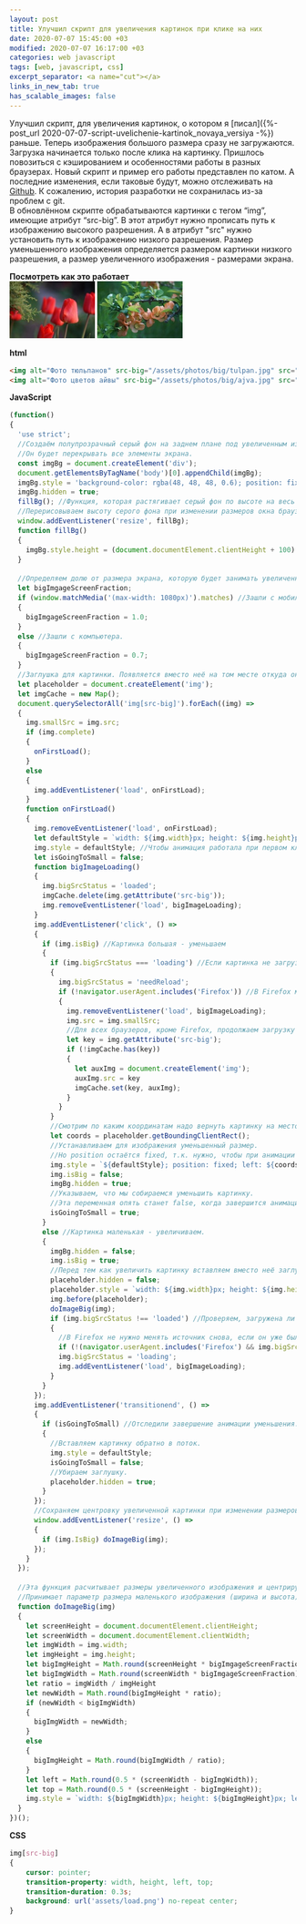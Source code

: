 ```yaml
---
layout: post
title: Улучшил скрипт для увеличения картинок при клике на них
date: 2020-07-07 15:45:00 +03
modified: 2020-07-07 16:17:00 +03
categories: web javascript
tags: [web, javascript, css]
excerpt_separator: <a name="cut"></a>
links_in_new_tab: true
has_scalable_images: false
---
```

Улучшил скрипт, для увеличения картинок, о котором я [писал]({%- post_url 2020-07-07-script-uvelichenie-kartinok_novaya_versiya -%}) раньше. Теперь изображения большого размера сразу не загружаются. Загрузка начинается только после клика на картинку. Пришлось повозиться с кэшированием и особенностями работы в разных браузерах. Новый скрипт и пример его работы представлен по катом. А последние изменения, если таковые будут, можно отслеживать на [Github](https://github.com/Mendeo/image_enlarger). К сожалению, история разработки не сохранилась из-за проблем с git.  
В обновлённом скрипте обрабатываются картинки с тегом “img”, имеющие атрибут “src-big”. В этот атрибут нужно прописать путь к изображению высокого разрешения. А в атрибут "src" нужно установить путь к изображению низкого разрешения. Размер уменьшенного изображения определяется размером картинки низкого разрешения, а размер увеличенного изображения - размерами экрана.

<a name="cut"></a>
**Посмотреть как это работает**  
<img alt="Фото тюльпанов" src-big1="/assets/photos/big/tulpan.jpg" src="/assets/photos/small/tulpan.jpg">
<img alt="Фото цветов айвы" src-big1="/assets/photos/big/ajva.jpg" src="/assets/photos/small/ajva.jpg">

**html**  

```html
<img alt="Фото тюльпанов" src-big="/assets/photos/big/tulpan.jpg" src="/assets/photos/small/tulpan.jpg">
<img alt="Фото цветов айвы" src-big="/assets/photos/big/ajva.jpg" src="/assets/photos/small/ajva.jpg">
```

**JavaScript**  

```javascript
(function()
{
  'use strict';
  //Создаём полупрозрачный серый фон на заднем плане под увеличенным изображением.
  //Он будет перекрывать все элементы экрана.
  const imgBg = document.createElement('div');
  document.getElementsByTagName('body')[0].appendChild(imgBg);
  imgBg.style = 'background-color: rgba(48, 48, 48, 0.6); position: fixed; top: 0px; left: 0px; width: 100%; z-index: 1';
  imgBg.hidden = true;
  fillBg(); //Функция, которая растягивает серый фон по высоте на весь экран.
  //Перерисовываем высоту серого фона при изменении размеров окна браузера.
  window.addEventListener('resize', fillBg);
  function fillBg()
  {
    imgBg.style.height = (document.documentElement.clientHeight + 100) + 'px';
  }
  
  //Определяем долю от размера экрана, которую будет занимать увеличенное изображение
  let bigImgageScreenFraction;
  if (window.matchMedia('(max-width: 1080px)').matches) //Зашли с мобильного.
  {
    bigImgageScreenFraction = 1.0;
  }
  else //Зашли с компьютера.
  {
    bigImgageScreenFraction = 0.7;
  }
  //Заглушка для картинки. Появляется вместо неё на том месте откуда она увеличилась.
  let placeholder = document.createElement('img');
  let imgCache = new Map();
  document.querySelectorAll('img[src-big]').forEach((img) =>
  {
    img.smallSrc = img.src;
    if (img.complete)
    {
      onFirstLoad();
    }
    else
    {
      img.addEventListener('load', onFirstLoad);
    }
    function onFirstLoad()
    {
      img.removeEventListener('load', onFirstLoad);
      let defaultStyle = `width: ${img.width}px; height: ${img.height}px`; //Устанавливаем фактические размеры маленькой картинки.
      img.style = defaultStyle; //Чтобы анимация работала при первом клике, нужно явно задать ширину и высоту для загруженной маленькой картинки.
      let isGoingToSmall = false;
      function bigImageLoading()
      {
        img.bigSrcStatus = 'loaded';
        imgCache.delete(img.getAttribute('src-big'));
        img.removeEventListener('load', bigImageLoading);
      }
      img.addEventListener('click', () => 
      {
        if (img.isBig) //Картинка большая - уменьшаем
        {
          if (img.bigSrcStatus === 'loading') //Если картинка не загрузилась, то мы ставим старое маленькое изображение в источник.
          {
            img.bigSrcStatus = 'needReload';
            if (!navigator.userAgent.includes('Firefox')) //В Firefox менять источник не нужно, т.к. он не кэширует недозагруженные изображения и одновременно не показывает background у них.
            {
              img.removeEventListener('load', bigImageLoading);
              img.src = img.smallSrc;
              //Для всех браузеров, кроме Firefox, продолжаем загрузку картинки в фоне (когда она маленькая). Если пользователь кликает по разным изображениям, то все эти изображения будут кэшироваться в Map'е imgCache.
              let key = img.getAttribute('src-big');
              if (!imgCache.has(key))
              {
                let auxImg = document.createElement('img');
                auxImg.src = key
                imgCache.set(key, auxImg);
              }
            }
          }
          //Смотрим по каким координатам надо вернуть картинку на место.
          let coords = placeholder.getBoundingClientRect();
          //Устанавливаем для изображения уменьшенный размер.
          //Но position остаётся fixed, т.к. нужно, чтобы при анимации уменьшения не смещались остальные элементы страницы.
          img.style = `${defaultStyle}; position: fixed; left: ${coords.left}px; top: ${coords.top}px`;
          img.isBig = false;
          imgBg.hidden = true;
          //Указываем, что мы собираемся уменьшить картинку.
          //Эта переменная опять станет false, когда завершится анимация уменьшения.
          isGoingToSmall = true;
        }
        else //Картинка маленькая - увеличиваем.
        {
          imgBg.hidden = false;
          img.isBig = true;
          //Перед тем как увеличить картинку вставляем вместо неё заглушку.
          placeholder.hidden = false;
          placeholder.style = `width: ${img.width}px; height: ${img.height}px; background-color: rgb(200, 200, 200)`;
          img.before(placeholder);
          doImageBig(img);
          if (img.bigSrcStatus !== 'loaded') //Проверяем, загружена ли уже полноразмерная картинка.
          {
            //В Firefox не нужно менять источник снова, если он уже был раньше изменён на большую картинку, иначе Firefox начнёт перезагружать картинку.
            if (!(navigator.userAgent.includes('Firefox') && img.bigSrcStatus === 'needReload')) img.src = img.getAttribute('src-big'); //Загружаем большое изображение.
            img.bigSrcStatus = 'loading';
            img.addEventListener('load', bigImageLoading);
          }
        }
      });
      img.addEventListener('transitionend', () =>
      {
        if (isGoingToSmall) //Отследили завершение анимации уменьшения.
        {
          //Вставляем картинку обратно в поток.
          img.style = defaultStyle;
          isGoingToSmall = false;
          //Убираем заглушку.
          placeholder.hidden = true;
        }
      }); 
      //Сохраняем центровку увеличенной картинки при изменении размеров окна браузера.
      window.addEventListener('resize', () => 
      {
        if (img.IsBig) doImageBig(img);
      });
    }
  });
  
  //Эта функция расчитывает размеры увеличенного изображения и центрирует его.
  //Принимает параметр размера маленького изображения (ширина и высота), что вычислить соотношение сторон.
  function doImageBig(img)
  {
    let screenHeight = document.documentElement.clientHeight;
    let screenWidth = document.documentElement.clientWidth;
    let imgWidth = img.width;
    let imgHeight = img.height;
    let bigImgHeight = Math.round(screenHeight * bigImgageScreenFraction);
    let bigImgWidth = Math.round(screenWidth * bigImgageScreenFraction);
    let ratio = imgWidth / imgHeight
    let newWidth = Math.round(bigImgHeight * ratio);
    if (newWidth < bigImgWidth)
    {
      bigImgWidth = newWidth;
    }
    else
    {
      bigImgHeight = Math.round(bigImgWidth / ratio);
    }
    let left = Math.round(0.5 * (screenWidth - bigImgWidth));
    let top = Math.round(0.5 * (screenHeight - bigImgHeight));
    img.style = `width: ${bigImgWidth}px; height: ${bigImgHeight}px; left: ${left}px; top: ${top}px; position: fixed; z-index: 2`;
  }
})();
```

**CSS**  

```css
img[src-big]
{
	cursor: pointer;
	transition-property: width, height, left, top;
	transition-duration: 0.3s;
	background: url('assets/load.png') no-repeat center;
}
```
<script type="text/javascript">
	(function()
	{
		'use strict';
		//Создаём полупрозрачный серый фон на заднем плане под увеличенным изображением.
		//Он будет перекрывать все элементы экрана.
		const imgBg = document.createElement('div');
		document.getElementsByTagName('body')[0].appendChild(imgBg);
		imgBg.style = 'background-color: rgba(48, 48, 48, 0.6); position: fixed; top: 0px; left: 0px; width: 100%; z-index: 1';
		imgBg.hidden = true;
		fillBg(); //Функция, которая растягивает серый фон по высоте на весь экран.
		//Перерисовываем высоту серого фона при изменении размеров окна браузера.
		window.addEventListener('resize', fillBg);
		function fillBg()
		{
		imgBg.style.height = (document.documentElement.clientHeight + 100) + 'px';
		}
		
		//Определяем долю от размера экрана, которую будет занимать увеличенное изображение
		let bigImgageScreenFraction;
		if (window.matchMedia('(max-width: 1080px)').matches) //Зашли с мобильного.
		{
		bigImgageScreenFraction = 1.0;
		}
		else //Зашли с компьютера.
		{
		bigImgageScreenFraction = 0.7;
		}
		//Заглушка для картинки. Появляется вместо неё на том месте откуда она увеличилась.
		let placeholder = document.createElement('img');
		let imgCache = new Map();
		document.querySelectorAll('img[src-big1]').forEach((img) =>
		{
		img.smallSrc = img.src;
		if (img.complete)
		{
			onFirstLoad();
		}
		else
		{
			img.addEventListener('load', onFirstLoad);
		}
		function onFirstLoad()
		{
			img.removeEventListener('load', onFirstLoad);
			let defaultStyle = `width: ${img.width}px; height: ${img.height}px`; //Устанавливаем фактические размеры маленькой картинки.
			img.style = defaultStyle; //Чтобы анимация работала при первом клике, нужно явно задать ширину и высоту для загруженной маленькой картинки.
			let isGoingToSmall = false;
			function bigImageLoading()
			{
			img.bigSrcStatus = 'loaded';
			imgCache.delete(img.getAttribute('src-big1'));
			img.removeEventListener('load', bigImageLoading);
			}
			img.addEventListener('click', () => 
			{
			if (img.isBig) //Картинка большая - уменьшаем
			{
				if (img.bigSrcStatus === 'loading') //Если картинка не загрузилась, то мы ставим старое маленькое изображение в источник.
				{
				img.bigSrcStatus = 'needReload';
				if (!navigator.userAgent.includes('Firefox')) //В Firefox менять источник не нужно, т.к. он не кэширует недозагруженные изображения и одновременно не показывает background у них.
				{
					img.removeEventListener('load', bigImageLoading);
					img.src = img.smallSrc;
					//Для всех браузеров, кроме Firefox, продолжаем загрузку картинки в фоне (когда она маленькая). Если пользователь кликает по разным изображениям, то все эти изображения будут кэшироваться в Map'е imgCache.
					let key = img.getAttribute('src-big1');
					if (!imgCache.has(key))
					{
					let auxImg = document.createElement('img');
					auxImg.src = key
					imgCache.set(key, auxImg);
					}
				}
				}
				//Смотрим по каким координатам надо вернуть картинку на место.
				let coords = placeholder.getBoundingClientRect();
				//Устанавливаем для изображения уменьшенный размер.
				//Но position остаётся fixed, т.к. нужно, чтобы при анимации уменьшения не смещались остальные элементы страницы.
				img.style = `${defaultStyle}; position: fixed; left: ${coords.left}px; top: ${coords.top}px`;
				img.isBig = false;
				imgBg.hidden = true;
				//Указываем, что мы собираемся уменьшить картинку.
				//Эта переменная опять станет false, когда завершится анимация уменьшения.
				isGoingToSmall = true;
			}
			else //Картинка маленькая - увеличиваем.
			{
				imgBg.hidden = false;
				img.isBig = true;
				//Перед тем как увеличить картинку вставляем вместо неё заглушку.
				placeholder.hidden = false;
				placeholder.style = `width: ${img.width}px; height: ${img.height}px; background-color: rgb(200, 200, 200)`;
				img.before(placeholder);
				doImageBig(img);
				if (img.bigSrcStatus !== 'loaded') //Проверяем, загружена ли уже полноразмерная картинка.
				{
				//В Firefox не нужно менять источник снова, если он уже был раньше изменён на большую картинку, иначе Firefox начнёт перезагружать картинку.
				if (!(navigator.userAgent.includes('Firefox') && img.bigSrcStatus === 'needReload')) img.src = img.getAttribute('src-big1'); //Загружаем большое изображение.
				img.bigSrcStatus = 'loading';
				img.addEventListener('load', bigImageLoading);
				}
			}
			});
			img.addEventListener('transitionend', () =>
			{
			if (isGoingToSmall) //Отследили завершение анимации уменьшения.
			{
				//Вставляем картинку обратно в поток.
				img.style = defaultStyle;
				isGoingToSmall = false;
				//Убираем заглушку.
				placeholder.hidden = true;
			}
			}); 
			//Сохраняем центровку увеличенной картинки при изменении размеров окна браузера.
			window.addEventListener('resize', () => 
			{
			if (img.IsBig) doImageBig(img);
			});
		}
		});
		
		//Эта функция расчитывает размеры увеличенного изображения и центрирует его.
		//Принимает параметр размера маленького изображения (ширина и высота), что вычислить соотношение сторон.
		function doImageBig(img)
		{
		let screenHeight = document.documentElement.clientHeight;
		let screenWidth = document.documentElement.clientWidth;
		let imgWidth = img.width;
		let imgHeight = img.height;
		let bigImgHeight = Math.round(screenHeight * bigImgageScreenFraction);
		let bigImgWidth = Math.round(screenWidth * bigImgageScreenFraction);
		let ratio = imgWidth / imgHeight
		let newWidth = Math.round(bigImgHeight * ratio);
		if (newWidth < bigImgWidth)
		{
			bigImgWidth = newWidth;
		}
		else
		{
			bigImgHeight = Math.round(bigImgWidth / ratio);
		}
		let left = Math.round(0.5 * (screenWidth - bigImgWidth));
		let top = Math.round(0.5 * (screenHeight - bigImgHeight));
		img.style = `width: ${bigImgWidth}px; height: ${bigImgHeight}px; left: ${left}px; top: ${top}px; position: fixed; z-index: 2`;
		}
	})();
</script>
<style>
	img[src-big1]
	{
		cursor: pointer;
		transition-property: width, height, left, top;
		transition-duration: 0.3s;
		background: url('assets/load.png') no-repeat center;
	}
</style>